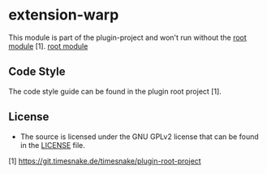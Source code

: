 # extension-warp

This module is part of the plugin-project and won't run without
the [root module](https://git.timesnake.de/timesnake/plugin-root-project) [1].
[root module](https://git.timesnake.de/timesnake/plugin-root-project)

## Code Style

The code style guide can be found in the plugin root project [1].

## License

- The source is licensed under the GNU GPLv2 license that can be found in the [LICENSE](LICENSE)
  file.

[1] https://git.timesnake.de/timesnake/plugin-root-project